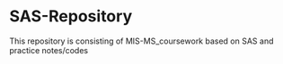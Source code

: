 # SAS-Repository
This repository is consisting of MIS-MS_coursework based on SAS and practice notes/codes
